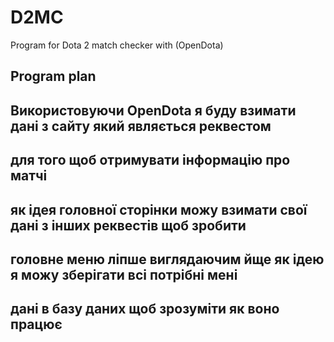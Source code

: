 # D2MC
Program for Dota 2 match checker with (OpenDota)


## Program plan 
Використовуючи OpenDota я буду взимати дані з сайту який являється реквестом 
---
для того щоб отримувати інформацію про матчі 
---
як ідея головної сторінки можу взимати свої дані з інших реквестів щоб зробити 
---
головне меню ліпше виглядаючим йще як ідею я можу зберігати всі потрібні мені 
---
дані в базу даних щоб зрозуміти як воно працює
---
